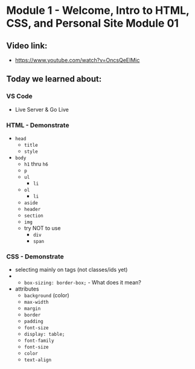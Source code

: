 # Module 1 - Welcome, Intro to HTML, CSS, and Personal Site Module 01

## Video link: 
  - https://www.youtube.com/watch?v=OncsQeEIMic

## Today we learned about:

### VS Code
  - Live Server & Go Live

### HTML - Demonstrate
  - `head`
    - `title`
    - `style`
  - `body`
    - `h1` thru `h6`
    - `p`
    - `ul`
      - `li`
    - `ol`
      - `li`
    - `aside`
    - `header`
    - `section`
    - `img`
    - try NOT to use
      - `div`
      - `span`

### CSS - Demonstrate
  - selecting mainly on tags (not classes/ids yet)
  - * `box-sizing: border-box;` - What does it mean?
  - attributes
    - `background` (color)
    - `max-width`
    - `margin`
    - `border`
    - `padding`
    - `font-size`
    - `display: table;`
    - `font-family`
    - `font-size`
    - `color`
    - `text-align`
